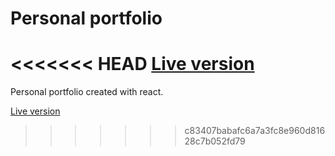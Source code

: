 # Personal portfolio

<<<<<<< HEAD
[Live version](https://www.mikkomartikainen.web.app)
=======
Personal portfolio created with react.

[Live version]()
>>>>>>> c83407babafc6a7a3fc8e960d81628c7b052fd79
